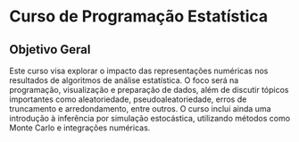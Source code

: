 # Curso de Programação Estatística

## Objetivo Geral
Este curso visa explorar o impacto das representações numéricas nos resultados de algoritmos de análise estatística. O foco será na programação, visualização e preparação de dados, além de discutir tópicos importantes como aleatoriedade, pseudoaleatoriedade, erros de truncamento e arredondamento, entre outros. O curso inclui ainda uma introdução à inferência por simulação estocástica, utilizando métodos como Monte Carlo e integrações numéricas.

```{tableofcontents}
```
